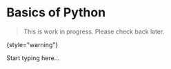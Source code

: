 # Basics of Python

> This is work in progress. Please check back later.
> 
{style="warning"}

Start typing here...